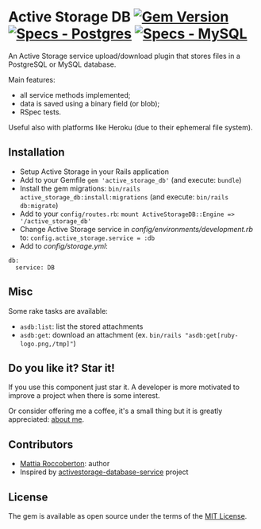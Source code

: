 # Active Storage DB [![Gem Version](https://badge.fury.io/rb/active_storage_db.svg)](https://badge.fury.io/rb/active_storage_db) [![Specs - Postgres](https://github.com/blocknotes/active_storage_db/actions/workflows/postgres.yml/badge.svg)](https://github.com/blocknotes/active_storage_db/actions/workflows/postgres.yml) [![Specs - MySQL](https://github.com/blocknotes/active_storage_db/actions/workflows/mysql.yml/badge.svg)](https://github.com/blocknotes/active_storage_db/actions/workflows/mysql.yml)
An Active Storage service upload/download plugin that stores files in a PostgreSQL or MySQL database.

Main features:
- all service methods implemented;
- data is saved using a binary field (or blob);
- RSpec tests.

Useful also with platforms like Heroku (due to their ephemeral file system).

## Installation
- Setup Active Storage in your Rails application
- Add to your Gemfile `gem 'active_storage_db'` (and execute: `bundle`)
- Install the gem migrations: `bin/rails active_storage_db:install:migrations` (and execute: `bin/rails db:migrate`)
- Add to your `config/routes.rb`: `mount ActiveStorageDB::Engine => '/active_storage_db'`
- Change Active Storage service in *config/environments/development.rb* to: `config.active_storage.service = :db`
- Add to *config/storage.yml*:
```
db:
  service: DB
```

## Misc
Some rake tasks are available:
- `asdb:list`: list the stored attachments
- `asdb:get`: download an attachment (ex. `bin/rails "asdb:get[ruby-logo.png,/tmp]"`)

## Do you like it? Star it!
If you use this component just star it. A developer is more motivated to improve a project when there is some interest.

Or consider offering me a coffee, it's a small thing but it is greatly appreciated: [about me](https://www.blocknot.es/about-me).

## Contributors
- [Mattia Roccoberton](https://blocknot.es/): author
- Inspired by [activestorage-database-service](https://github.com/TitovDigital/activestorage-database-service) project

## License
The gem is available as open source under the terms of the [MIT License](https://opensource.org/licenses/MIT).
